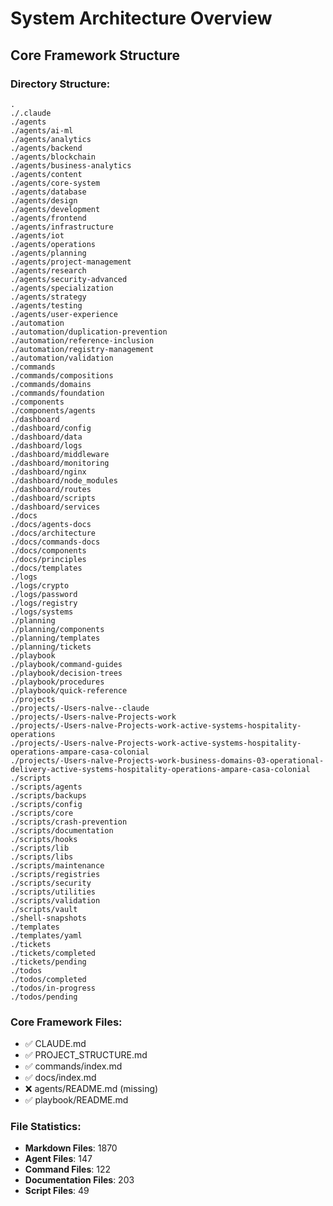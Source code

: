 # System Architecture Overview

## Core Framework Structure

### Directory Structure:
```
.
./.claude
./agents
./agents/ai-ml
./agents/analytics
./agents/backend
./agents/blockchain
./agents/business-analytics
./agents/content
./agents/core-system
./agents/database
./agents/design
./agents/development
./agents/frontend
./agents/infrastructure
./agents/iot
./agents/operations
./agents/planning
./agents/project-management
./agents/research
./agents/security-advanced
./agents/specialization
./agents/strategy
./agents/testing
./agents/user-experience
./automation
./automation/duplication-prevention
./automation/reference-inclusion
./automation/registry-management
./automation/validation
./commands
./commands/compositions
./commands/domains
./commands/foundation
./components
./components/agents
./dashboard
./dashboard/config
./dashboard/data
./dashboard/logs
./dashboard/middleware
./dashboard/monitoring
./dashboard/nginx
./dashboard/node_modules
./dashboard/routes
./dashboard/scripts
./dashboard/services
./docs
./docs/agents-docs
./docs/architecture
./docs/commands-docs
./docs/components
./docs/principles
./docs/templates
./logs
./logs/crypto
./logs/password
./logs/registry
./logs/systems
./planning
./planning/components
./planning/templates
./planning/tickets
./playbook
./playbook/command-guides
./playbook/decision-trees
./playbook/procedures
./playbook/quick-reference
./projects
./projects/-Users-nalve--claude
./projects/-Users-nalve-Projects-work
./projects/-Users-nalve-Projects-work-active-systems-hospitality-operations
./projects/-Users-nalve-Projects-work-active-systems-hospitality-operations-ampare-casa-colonial
./projects/-Users-nalve-Projects-work-business-domains-03-operational-delivery-active-systems-hospitality-operations-ampare-casa-colonial
./scripts
./scripts/agents
./scripts/backups
./scripts/config
./scripts/core
./scripts/crash-prevention
./scripts/documentation
./scripts/hooks
./scripts/lib
./scripts/libs
./scripts/maintenance
./scripts/registries
./scripts/security
./scripts/utilities
./scripts/validation
./scripts/vault
./shell-snapshots
./templates
./templates/yaml
./tickets
./tickets/completed
./tickets/pending
./todos
./todos/completed
./todos/in-progress
./todos/pending
```

### Core Framework Files:
- ✅ CLAUDE.md
- ✅ PROJECT_STRUCTURE.md
- ✅ commands/index.md
- ✅ docs/index.md
- ❌ agents/README.md (missing)
- ✅ playbook/README.md

### File Statistics:
- **Markdown Files**:     1870
- **Agent Files**:      147
- **Command Files**:      122
- **Documentation Files**:      203
- **Script Files**:       49
